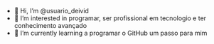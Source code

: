 - 👋 Hi, I’m @usuario_deivid
- 👀 I’m interested in programar, ser profissional em tecnologio e ter conhecimento avançado
- 🌱 I’m currently learning a programar o GitHub um passo para mim


<!---
LinguiniAvassalador/LinguiniAvassalador is a ✨ special ✨ repository because its `README.md` (this file) appears on your GitHub profile.
You can click the Preview link to take a look at your changes.
--->
